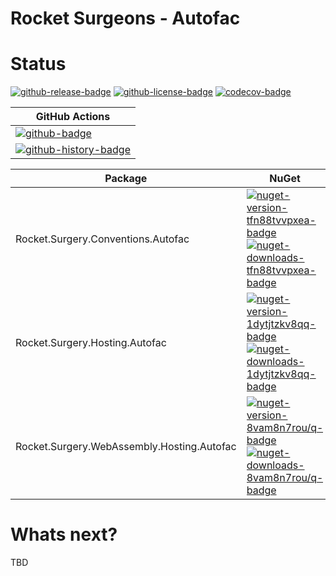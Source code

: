 # Rocket Surgeons - Autofac

# Status

<!-- badges -->
[![github-release-badge]][github-release]
[![github-license-badge]][github-license]
[![codecov-badge]][codecov]
<!-- badges -->

<!-- history badges -->
| GitHub Actions |
| -------------- |
| [![github-badge]][github] |
| [![github-history-badge]][github] |
<!-- history badges -->

<!-- nuget packages -->
| Package | NuGet |
| ------- | ----- |
| Rocket.Surgery.Conventions.Autofac | [![nuget-version-tfn88tvvpxea-badge]![nuget-downloads-tfn88tvvpxea-badge]][nuget-tfn88tvvpxea] |
| Rocket.Surgery.Hosting.Autofac | [![nuget-version-1dytjtzkv8qq-badge]![nuget-downloads-1dytjtzkv8qq-badge]][nuget-1dytjtzkv8qq] |
| Rocket.Surgery.WebAssembly.Hosting.Autofac | [![nuget-version-8vam8n7rou/q-badge]![nuget-downloads-8vam8n7rou/q-badge]][nuget-8vam8n7rou/q] |
<!-- nuget packages -->

# Whats next?

TBD

<!-- generated references -->
[github-release]: https://github.com/RocketSurgeonsGuild/Autofac.Extensions/releases/latest
[github-release-badge]: https://img.shields.io/github/release/RocketSurgeonsGuild/Autofac.Extensions.svg?logo=github&style=flat "Latest Release"
[github-license]: https://github.com/RocketSurgeonsGuild/Autofac.Extensions/blob/master/LICENSE
[github-license-badge]: https://img.shields.io/github/license/RocketSurgeonsGuild/Autofac.Extensions.svg?style=flat "License"
[codecov]: https://codecov.io/gh/RocketSurgeonsGuild/Autofac.Extensions
[codecov-badge]: https://img.shields.io/codecov/c/github/RocketSurgeonsGuild/Autofac.Extensions.svg?color=E03997&label=codecov&logo=codecov&logoColor=E03997&style=flat "Code Coverage"
[github]: https://github.com/RocketSurgeonsGuild/Autofac.Extensions/actions?query=workflow%3Aci
[github-badge]: https://img.shields.io/github/workflow/status/RocketSurgeonsGuild/Autofac.Extensions/ci.svg?label=github&logo=github&color=b845fc&logoColor=b845fc&style=flat "GitHub Actions Status"
[github-history-badge]: https://buildstats.info/github/chart/RocketSurgeonsGuild/Autofac.Extensions?includeBuildsFromPullRequest=false "GitHub Actions History"
[nuget-tfn88tvvpxea]: https://www.nuget.org/packages/Rocket.Surgery.Conventions.Autofac/
[nuget-version-tfn88tvvpxea-badge]: https://img.shields.io/nuget/v/Rocket.Surgery.Conventions.Autofac.svg?color=004880&logo=nuget&style=flat-square "NuGet Version"
[nuget-downloads-tfn88tvvpxea-badge]: https://img.shields.io/nuget/dt/Rocket.Surgery.Conventions.Autofac.svg?color=004880&logo=nuget&style=flat-square "NuGet Downloads"
[nuget-1dytjtzkv8qq]: https://www.nuget.org/packages/Rocket.Surgery.Hosting.Autofac/
[nuget-version-1dytjtzkv8qq-badge]: https://img.shields.io/nuget/v/Rocket.Surgery.Hosting.Autofac.svg?color=004880&logo=nuget&style=flat-square "NuGet Version"
[nuget-downloads-1dytjtzkv8qq-badge]: https://img.shields.io/nuget/dt/Rocket.Surgery.Hosting.Autofac.svg?color=004880&logo=nuget&style=flat-square "NuGet Downloads"
[nuget-8vam8n7rou/q]: https://www.nuget.org/packages/Rocket.Surgery.WebAssembly.Hosting.Autofac/
[nuget-version-8vam8n7rou/q-badge]: https://img.shields.io/nuget/v/Rocket.Surgery.WebAssembly.Hosting.Autofac.svg?color=004880&logo=nuget&style=flat-square "NuGet Version"
[nuget-downloads-8vam8n7rou/q-badge]: https://img.shields.io/nuget/dt/Rocket.Surgery.WebAssembly.Hosting.Autofac.svg?color=004880&logo=nuget&style=flat-square "NuGet Downloads"
<!-- generated references -->

<!-- nuke-data
github:
  owner: RocketSurgeonsGuild
  repository: Autofac.Extensions
-->
